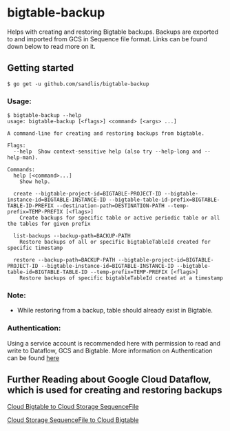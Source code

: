 # bigtable-backup
Helps with creating and restoring Bigtable backups. Backups are exported to and imported from GCS in Sequence file format. Links can be found down below to read more on it.

## Getting started

```
$ go get -u github.com/sandlis/bigtable-backup
```

### Usage:
```
$ bigtable-backup --help
usage: bigtable-backup [<flags>] <command> [<args> ...]

A command-line for creating and restoring backups from bigtable.

Flags:
  --help  Show context-sensitive help (also try --help-long and --help-man).

Commands:
  help [<command>...]
    Show help.

  create --bigtable-project-id=BIGTABLE-PROJECT-ID --bigtable-instance-id=BIGTABLE-INSTANCE-ID --bigtable-table-id-prefix=BIGTABLE-TABLE-ID-PREFIX --destination-path=DESTINATION-PATH --temp-prefix=TEMP-PREFIX [<flags>]
    Create backups for specific table or active periodic table or all the tables for given prefix

  list-backups --backup-path=BACKUP-PATH
    Restore backups of all or specific bigtableTableId created for specific timestamp

  restore --backup-path=BACKUP-PATH --bigtable-project-id=BIGTABLE-PROJECT-ID --bigtable-instance-id=BIGTABLE-INSTANCE-ID --bigtable-table-id=BIGTABLE-TABLE-ID --temp-prefix=TEMP-PREFIX [<flags>]
    Restore backups of specific bigtableTableId created at a timestamp
```

### Note:
- While restoring from a backup, table should already exist in Bigtable.

### Authentication:
Using a service account is recommended here with permission to read and write to Dataflow, GCS and Bigtable.
More information on Authentication can be found [here](https://cloud.google.com/docs/authentication/getting-started)

## Further Reading about Google Cloud Dataflow, which is used for creating and restoring backups
[Cloud Bigtable to Cloud Storage SequenceFile](https://cloud.google.com/dataflow/docs/guides/templates/provided-batch#cloudbigtabletosequencefile)

[Cloud Storage SequenceFile to Cloud Bigtable](https://cloud.google.com/dataflow/docs/guides/templates/provided-batch#sequencefiletocloudbigtable)
